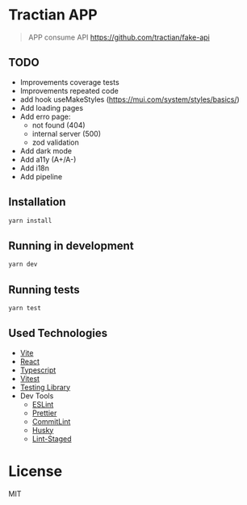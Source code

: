 # Tractian APP

> APP consume API https://github.com/tractian/fake-api


## TODO

- Improvements coverage tests
- Improvements repeated code
- add hook useMakeStyles (https://mui.com/system/styles/basics/)
- Add loading pages
- Add erro page:
  - not found (404)
  - internal server (500)
  - zod validation
- Add dark mode
- Add a11y (A+/A-)
- Add i18n
- Add pipeline


## Installation

```Bash
yarn install
```

## Running in development

```Bash
yarn dev
```

## Running tests

```Bash
yarn test
```

## Used Technologies

- [Vite](https://vitejs.dev/)
- [React](https://reactjs.org/)
- [Typescript](https://www.typescriptlang.org/)
- [Vitest](https://vitest.dev/)
- [Testing Library](https://testing-library.com/)
- Dev Tools
  - [ESLint](https://eslint.org/)
  - [Prettier](https://prettier.io/)
  - [CommitLint](https://commitlint.js.org/#/)
  - [Husky](https://typicode.github.io/husky/#/)
  - [Lint-Staged](https://github.com/okonet/lint-staged)

# License

MIT
